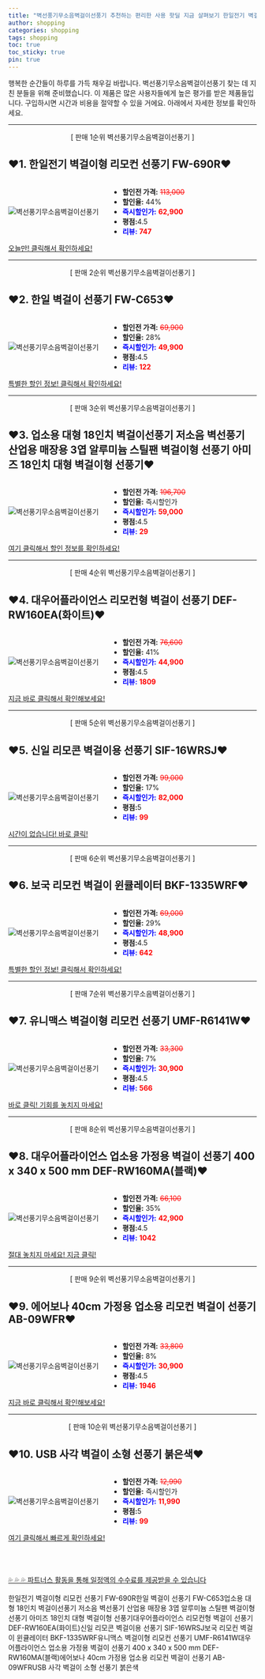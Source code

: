 ```yaml
---
title: "벽선풍기무소음벽걸이선풍기 추천하는 편리한 사용 핫딜 지금 살펴보기 한일전기 벽걸이형 리모컨 선풍기 FW-690R"
author: shopping
categories: shopping
tags: shopping
toc: true
toc_sticky: true
pin: true
---
```

행복한 순간들이 하루를 가득 채우길 바랍니다. 벽선풍기무소음벽걸이선풍기 찾는 데 지친 분들을 위해 준비했습니다. 이 제품은 많은 사용자들에게 높은 평가를 받은 제품들입니다. 구입하시면 시간과 비용을 절약할 수 있을 거에요. 아래에서 자세한 정보를 확인하세요.

---
<p class="toplist" style="margin: 0 auto; display: block; width: fit-content;">[ 판매 1순위 벽선풍기무소음벽걸이선풍기 ]</p>

<h2><strong>❤️1. 한일전기 벽걸이형 리모컨 선풍기 FW-690R❤️</strong></h2>

<div style="display: flex; align-items: center;">
    <div style="flex: 0.4;">
        <img src="https://thumbnail8.coupangcdn.com/thumbnails/remote/230x230ex/image/vendor_inventory/8eff/a284f4d7a9e59f7ba917e6b78a6dd367019546f423d28b750ed7fb8496de.jpg" alt="벽선풍기무소음벽걸이선풍기" style="max-width: 100%;">
    </div>
    <div style="flex: 0.6; margin-left: 10px;">
        <ul>
            <li><strong>할인전 가격:</strong> <del style="color: red;">113,000</del></li>
            <li><strong>할인율:</strong> 44%</li>
            <li><span style='color:blue'><strong>즉시할인가:</strong></span> <span style='color:red'><strong>62,900</strong></span></li>
            <li><strong>평점:</strong>4.5</li>
            <li><span style='color:blue'><strong>리뷰:</strong></span> <span style='color:red'><strong>747</strong></span></li>
        </ul>
    </div>
</div>
<div class="center">
    <a href="https://William4Davisa.github.io?lptag=AF9450613&subid=githubio&pageKey=1505209201&traceid=V0-153&itemId=2584250780&vendorItemId=90039841603" class="myButton">
        오늘만! 클릭해서 확인하세요!
    </a>
</div>


---
<p class="toplist" style="margin: 0 auto; display: block; width: fit-content;">[ 판매 2순위 벽선풍기무소음벽걸이선풍기 ]</p>

<h2><strong>❤️2. 한일 벽걸이 선풍기 FW-C653❤️</strong></h2>

<div style="display: flex; align-items: center;">
    <div style="flex: 0.4;">
        <img src="https://thumbnail10.coupangcdn.com/thumbnails/remote/230x230ex/image/retail/images/7359288214788649-0e8b5549-e3f5-4db5-8bb0-df77766af483.jpg" alt="벽선풍기무소음벽걸이선풍기" style="max-width: 100%;">
    </div>
    <div style="flex: 0.6; margin-left: 10px;">
        <ul>
            <li><strong>할인전 가격:</strong> <del style="color: red;">69,900</del></li>
            <li><strong>할인율:</strong> 28%</li>
            <li><span style='color:blue'><strong>즉시할인가:</strong></span> <span style='color:red'><strong>49,900</strong></span></li>
            <li><strong>평점:</strong>4.5</li>
            <li><span style='color:blue'><strong>리뷰:</strong></span> <span style='color:red'><strong>122</strong></span></li>
        </ul>
    </div>
</div>
<div class="center">
    <a href="https://William4Davisa.github.io?lptag=AF9450613&subid=githubio&pageKey=7279575007&traceid=V0-153&itemId=18582580329&vendorItemId=85719158876" class="myButton">
        특별한 할인 정보! 클릭해서 확인하세요!
    </a>
</div>


---
<p class="toplist" style="margin: 0 auto; display: block; width: fit-content;">[ 판매 3순위 벽선풍기무소음벽걸이선풍기 ]</p>

<h2><strong>❤️3. 업소용 대형 18인치 벽걸이선풍기 저소음 벽선풍기 산업용 매장용 3엽 알루미늄 스틸팬 벽걸이형 선풍기 아미즈 18인치 대형 벽걸이형 선풍기❤️</strong></h2>

<div style="display: flex; align-items: center;">
    <div style="flex: 0.4;">
        <img src="https://thumbnail10.coupangcdn.com/thumbnails/remote/230x230ex/image/vendor_inventory/616a/5a88bb9acda5bf11d4fc1107371c6d0cf1debcbceae0f000a4d33f3b5d45.jpg" alt="벽선풍기무소음벽걸이선풍기" style="max-width: 100%;">
    </div>
    <div style="flex: 0.6; margin-left: 10px;">
        <ul>
            <li><strong>할인전 가격:</strong> <del style="color: red;">196,700</del></li>
            <li><strong>할인율:</strong> 즉시할인가</li>
            <li><span style='color:blue'><strong>즉시할인가:</strong></span> <span style='color:red'><strong>59,000</strong></span></li>
            <li><strong>평점:</strong>4.5</li>
            <li><span style='color:blue'><strong>리뷰:</strong></span> <span style='color:red'><strong>29</strong></span></li>
        </ul>
    </div>
</div>
<div class="center">
    <a href="https://William4Davisa.github.io?lptag=AF9450613&subid=githubio&pageKey=7974000092&traceid=V0-153&itemId=22094902164&vendorItemId=89330010275" class="myButton">
        여기 클릭해서 할인 정보를 확인하세요!
    </a>
</div>


---
<p class="toplist" style="margin: 0 auto; display: block; width: fit-content;">[ 판매 4순위 벽선풍기무소음벽걸이선풍기 ]</p>

<h2><strong>❤️4. 대우어플라이언스 리모컨형 벽걸이 선풍기 DEF-RW160EA(화이트)❤️</strong></h2>

<div style="display: flex; align-items: center;">
    <div style="flex: 0.4;">
        <img src="https://thumbnail10.coupangcdn.com/thumbnails/remote/230x230ex/image/retail/images/165560080588915-99cd61c6-c966-4c82-99b8-a03394d6bbc4.jpg" alt="벽선풍기무소음벽걸이선풍기" style="max-width: 100%;">
    </div>
    <div style="flex: 0.6; margin-left: 10px;">
        <ul>
            <li><strong>할인전 가격:</strong> <del style="color: red;">76,600</del></li>
            <li><strong>할인율:</strong> 41%</li>
            <li><span style='color:blue'><strong>즉시할인가:</strong></span> <span style='color:red'><strong>44,900</strong></span></li>
            <li><strong>평점:</strong>4.5</li>
            <li><span style='color:blue'><strong>리뷰:</strong></span> <span style='color:red'><strong>1809</strong></span></li>
        </ul>
    </div>
</div>
<div class="center">
    <a href="https://William4Davisa.github.io?lptag=AF9450613&subid=githubio&pageKey=5050146613&traceid=V0-153&itemId=6809425576&vendorItemId=74102074846" class="myButton">
        지금 바로 클릭해서 확인해보세요!
    </a>
</div>


---
<p class="toplist" style="margin: 0 auto; display: block; width: fit-content;">[ 판매 5순위 벽선풍기무소음벽걸이선풍기 ]</p>

<h2><strong>❤️5. 신일 리모콘 벽걸이용 선풍기 SIF-16WRSJ❤️</strong></h2>

<div style="display: flex; align-items: center;">
    <div style="flex: 0.4;">
        <img src="https://thumbnail8.coupangcdn.com/thumbnails/remote/230x230ex/image/vendor_inventory/60d8/216337eda87776371ac72a1d724c22426b411f0ecc28e4d053e2ce872bd2.jpg" alt="벽선풍기무소음벽걸이선풍기" style="max-width: 100%;">
    </div>
    <div style="flex: 0.6; margin-left: 10px;">
        <ul>
            <li><strong>할인전 가격:</strong> <del style="color: red;">99,000</del></li>
            <li><strong>할인율:</strong> 17%</li>
            <li><span style='color:blue'><strong>즉시할인가:</strong></span> <span style='color:red'><strong>82,000</strong></span></li>
            <li><strong>평점:</strong>5</li>
            <li><span style='color:blue'><strong>리뷰:</strong></span> <span style='color:red'><strong>99</strong></span></li>
        </ul>
    </div>
</div>
<div class="center">
    <a href="https://William4Davisa.github.io?lptag=AF9450613&subid=githubio&pageKey=8059925889&traceid=V0-153&itemId=22636813673&vendorItemId=89658540381" class="myButton">
        시간이 없습니다! 바로 클릭!
    </a>
</div>


---
<p class="toplist" style="margin: 0 auto; display: block; width: fit-content;">[ 판매 6순위 벽선풍기무소음벽걸이선풍기 ]</p>

<h2><strong>❤️6. 보국 리모컨 벽걸이 윈큘레이터 BKF-1335WRF❤️</strong></h2>

<div style="display: flex; align-items: center;">
    <div style="flex: 0.4;">
        <img src="https://thumbnail10.coupangcdn.com/thumbnails/remote/230x230ex/image/retail/images/1618179170650021-a2732723-a7f2-49af-bd03-e4d6f56ff24d.png" alt="벽선풍기무소음벽걸이선풍기" style="max-width: 100%;">
    </div>
    <div style="flex: 0.6; margin-left: 10px;">
        <ul>
            <li><strong>할인전 가격:</strong> <del style="color: red;">69,000</del></li>
            <li><strong>할인율:</strong> 29%</li>
            <li><span style='color:blue'><strong>즉시할인가:</strong></span> <span style='color:red'><strong>48,900</strong></span></li>
            <li><strong>평점:</strong>4.5</li>
            <li><span style='color:blue'><strong>리뷰:</strong></span> <span style='color:red'><strong>642</strong></span></li>
        </ul>
    </div>
</div>
<div class="center">
    <a href="https://William4Davisa.github.io?lptag=AF9450613&subid=githubio&pageKey=5391469769&traceid=V0-153&itemId=8042642866&vendorItemId=75331256331" class="myButton">
        특별한 할인 정보! 클릭해서 확인하세요!
    </a>
</div>


---
<p class="toplist" style="margin: 0 auto; display: block; width: fit-content;">[ 판매 7순위 벽선풍기무소음벽걸이선풍기 ]</p>

<h2><strong>❤️7. 유니맥스 벽걸이형 리모컨 선풍기 UMF-R6141W❤️</strong></h2>

<div style="display: flex; align-items: center;">
    <div style="flex: 0.4;">
        <img src="https://thumbnail6.coupangcdn.com/thumbnails/remote/230x230ex/image/retail/images/631232124569621-730036e3-adb2-4ecc-a253-916012c30bcf.jpg" alt="벽선풍기무소음벽걸이선풍기" style="max-width: 100%;">
    </div>
    <div style="flex: 0.6; margin-left: 10px;">
        <ul>
            <li><strong>할인전 가격:</strong> <del style="color: red;">33,300</del></li>
            <li><strong>할인율:</strong> 7%</li>
            <li><span style='color:blue'><strong>즉시할인가:</strong></span> <span style='color:red'><strong>30,900</strong></span></li>
            <li><strong>평점:</strong>4.5</li>
            <li><span style='color:blue'><strong>리뷰:</strong></span> <span style='color:red'><strong>566</strong></span></li>
        </ul>
    </div>
</div>
<div class="center">
    <a href="https://William4Davisa.github.io?lptag=AF9450613&subid=githubio&pageKey=6504374764&traceid=V0-153&itemId=14336067605&vendorItemId=81580638150" class="myButton">
        바로 클릭! 기회를 놓치지 마세요!
    </a>
</div>


---
<p class="toplist" style="margin: 0 auto; display: block; width: fit-content;">[ 판매 8순위 벽선풍기무소음벽걸이선풍기 ]</p>

<h2><strong>❤️8. 대우어플라이언스 업소용 가정용 벽걸이 선풍기 400 x 340 x 500 mm DEF-RW160MA(블랙)❤️</strong></h2>

<div style="display: flex; align-items: center;">
    <div style="flex: 0.4;">
        <img src="https://thumbnail6.coupangcdn.com/thumbnails/remote/230x230ex/image/retail/images/165961150856435-06b10291-3310-48ae-a65a-e5ba2415ca4a.jpg" alt="벽선풍기무소음벽걸이선풍기" style="max-width: 100%;">
    </div>
    <div style="flex: 0.6; margin-left: 10px;">
        <ul>
            <li><strong>할인전 가격:</strong> <del style="color: red;">66,100</del></li>
            <li><strong>할인율:</strong> 35%</li>
            <li><span style='color:blue'><strong>즉시할인가:</strong></span> <span style='color:red'><strong>42,900</strong></span></li>
            <li><strong>평점:</strong>4.5</li>
            <li><span style='color:blue'><strong>리뷰:</strong></span> <span style='color:red'><strong>1042</strong></span></li>
        </ul>
    </div>
</div>
<div class="center">
    <a href="https://William4Davisa.github.io?lptag=AF9450613&subid=githubio&pageKey=5050146631&traceid=V0-153&itemId=6809425659&vendorItemId=74102074930" class="myButton">
        절대 놓치지 마세요! 지금 클릭!
    </a>
</div>


---
<p class="toplist" style="margin: 0 auto; display: block; width: fit-content;">[ 판매 9순위 벽선풍기무소음벽걸이선풍기 ]</p>

<h2><strong>❤️9. 에어보나 40cm 가정용 업소용 리모컨 벽걸이 선풍기 AB-09WFR❤️</strong></h2>

<div style="display: flex; align-items: center;">
    <div style="flex: 0.4;">
        <img src="https://thumbnail9.coupangcdn.com/thumbnails/remote/230x230ex/image/vendor_inventory/fa92/937cab7599071f1f5629b697cec9b6fa43e704b16c8c4863d4c7f5392fc0.jpg" alt="벽선풍기무소음벽걸이선풍기" style="max-width: 100%;">
    </div>
    <div style="flex: 0.6; margin-left: 10px;">
        <ul>
            <li><strong>할인전 가격:</strong> <del style="color: red;">33,800</del></li>
            <li><strong>할인율:</strong> 8%</li>
            <li><span style='color:blue'><strong>즉시할인가:</strong></span> <span style='color:red'><strong>30,900</strong></span></li>
            <li><strong>평점:</strong>4.5</li>
            <li><span style='color:blue'><strong>리뷰:</strong></span> <span style='color:red'><strong>1946</strong></span></li>
        </ul>
    </div>
</div>
<div class="center">
    <a href="https://William4Davisa.github.io?lptag=AF9450613&subid=githubio&pageKey=6438802414&traceid=V0-153&itemId=13929194379&vendorItemId=85904534190" class="myButton">
        지금 바로 클릭해서 확인해보세요!
    </a>
</div>


---
<p class="toplist" style="margin: 0 auto; display: block; width: fit-content;">[ 판매 10순위 벽선풍기무소음벽걸이선풍기 ]</p>

<h2><strong>❤️10. USB 사각 벽걸이 소형 선풍기 붉은색❤️</strong></h2>

<div style="display: flex; align-items: center;">
    <div style="flex: 0.4;">
        <img src="https://thumbnail8.coupangcdn.com/thumbnails/remote/230x230ex/image/vendor_inventory/33a1/a244e143510b0092ebdb256d3245be23f551720151178eba10a660138db5.jpeg" alt="벽선풍기무소음벽걸이선풍기" style="max-width: 100%;">
    </div>
    <div style="flex: 0.6; margin-left: 10px;">
        <ul>
            <li><strong>할인전 가격:</strong> <del style="color: red;">12,990</del></li>
            <li><strong>할인율:</strong> 즉시할인가</li>
            <li><span style='color:blue'><strong>즉시할인가:</strong></span> <span style='color:red'><strong>11,990</strong></span></li>
            <li><strong>평점:</strong>5</li>
            <li><span style='color:blue'><strong>리뷰:</strong></span> <span style='color:red'><strong>99</strong></span></li>
        </ul>
    </div>
</div>
<div class="center">
    <a href="https://William4Davisa.github.io?lptag=AF9450613&subid=githubio&pageKey=8231906558&traceid=V0-153&itemId=23693214095&vendorItemId=90718344566" class="myButton">
        여기 클릭해서 빠르게 확인하세요!
    </a>
</div>

<br><br><br>[💦 💦 💦 파트너스 활동을 통해 일정액의 수수료를 제공받을 수 있습니다](https://link.coupang.com/a/bcpT2c)<br><br>한일전기 벽걸이형 리모컨 선풍기 FW-690R한일 벽걸이 선풍기 FW-C653업소용 대형 18인치 벽걸이선풍기 저소음 벽선풍기 산업용 매장용 3엽 알루미늄 스틸팬 벽걸이형 선풍기 아미즈 18인치 대형 벽걸이형 선풍기대우어플라이언스 리모컨형 벽걸이 선풍기 DEF-RW160EA(화이트)신일 리모콘 벽걸이용 선풍기 SIF-16WRSJ보국 리모컨 벽걸이 윈큘레이터 BKF-1335WRF유니맥스 벽걸이형 리모컨 선풍기 UMF-R6141W대우어플라이언스 업소용 가정용 벽걸이 선풍기 400 x 340 x 500 mm DEF-RW160MA(블랙)에어보나 40cm 가정용 업소용 리모컨 벽걸이 선풍기 AB-09WFRUSB 사각 벽걸이 소형 선풍기 붉은색